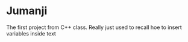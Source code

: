 # Jumanji
The first project from C++ class.
Really just used to recall hoe to insert variables inside text 
